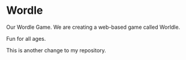# Wordle

Our Wordle Game. We are creating a web-based game called Worldle.

Fun for all ages.

This is another change to my repository.
